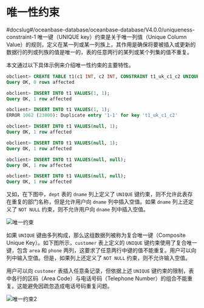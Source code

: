 唯一性约束 
==========================
#docslug#/oceanbase-database/oceanbase-database/V4.0.0/uniqueness-constraint-1
唯一键（UNIQUE key）约束是关于唯一列值（Unique Column Value）的规则，定义在某一列或某一列族上，其作用是确保将要被插入或更新的数据行的列或列族的值是唯一的，表的任意两行的某列或某个列集的值不重复。

本文通过以下具体示例来介绍唯一性约束的主要特性。

```sql
obclient> CREATE TABLE t1(c1 INT, c2 INT, CONSTRAINT t1_uk_c1_c2 UNIQUE(c1, c2));
Query OK, 0 rows affected

obclient> INSERT INTO t1 VALUES(1, 1);
Query OK, 1 row affected 

obclient> INSERT INTO t1 VALUES(1, 1);
ERROR 1062 (23000): Duplicate entry '1-1' for key 't1_uk_c1_c2'

obclient> INSERT INTO t1 VALUES(null, 1);
Query OK, 1 row affected

obclient> INSERT INTO t1 VALUES(null, 1);
Query OK, 1 row affected

obclient> INSERT INTO t1 VALUES(null, null);
Query OK, 1 row affected 

obclient> INSERT INTO t1 VALUES(null, null);
Query OK, 1 row affected
```



又如，在下图中，`dept` 表的 `dname` 列上定义了 `UNIQUE` 键约束，则不允许此表存在重复的部门名称，但是允许用户向 `dname` 列中插入空值。如果 `dname` 列上还定义了 `NOT NULL` 约束，则不允许用户向 `dname` 列中插入空值。

![唯一约束](https://help-static-aliyun-doc.aliyuncs.com/assets/img/zh-CN/4481752461/p357313.jpg)

如果 `UNIQUE` 键由多列构成，那么这组数据列被称为复合唯一键（Composite Unique Key）。如下图所示，`customer` 表上定义的 `UNIQUE` 键约束使用了复合唯一键，包含 `area` 和 `phone` 两列，这要求了任意两行中键的值不能重复。用户可以向列中输入空值。但是，如果列上还定义了 `NOT NULL` 约束，则不允许输入空值。

用户可以向 `customer` 表插入任意条记录，但依据上述 `UNIQUE` 键约束的限制，表中各行的区码（Area Code）与电话号码（Telephone Number）的组合不能重复。这能避免因疏忽造成电话号码重复问题。

![唯一约束2](https://help-static-aliyun-doc.aliyuncs.com/assets/img/zh-CN/4481752461/p355752.jpg)

​

